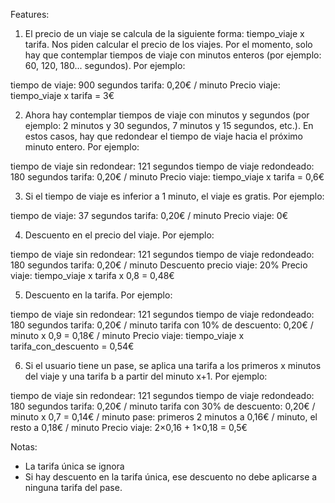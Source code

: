 Features:

1. El precio de un viaje se calcula de la siguiente forma: tiempo_viaje x tarifa. Nos piden calcular el precio de los viajes. Por el momento, solo hay que contemplar tiempos de viaje con minutos enteros (por ejemplo: 60, 120, 180... segundos). Por ejemplo:

tiempo de viaje: 900 segundos
tarifa: 0,20€ / minuto
Precio viaje: tiempo_viaje x tarifa = 3€

2. Ahora hay contemplar tiempos de viaje con minutos y segundos (por ejemplo: 2 minutos y 30 segundos, 7 minutos y 15 segundos, etc.). En estos casos, hay que redondear el tiempo de viaje hacia el próximo minuto entero. Por ejemplo:

tiempo de viaje sin redondear: 121 segundos
tiempo de viaje redondeado: 180 segundos
tarifa: 0,20€ / minuto
Precio viaje: tiempo_viaje x tarifa = 0,6€

3. Si el tiempo de viaje es inferior a 1 minuto, el viaje es gratis. Por ejemplo:

tiempo de viaje: 37 segundos
tarifa: 0,20€ / minuto
Precio viaje: 0€

4. Descuento en el precio del viaje. Por ejemplo:

tiempo de viaje sin redondear: 121 segundos
tiempo de viaje redondeado: 180 segundos
tarifa: 0,20€ / minuto
Descuento precio viaje: 20%
Precio viaje: tiempo_viaje x tarifa x 0,8 = 0,48€

5. Descuento en la tarifa. Por ejemplo:

tiempo de viaje sin redondear: 121 segundos
tiempo de viaje redondeado: 180 segundos
tarifa: 0,20€ / minuto
tarifa con 10% de descuento: 0,20€ / minuto x 0,9 = 0,18€ / minuto
Precio viaje: tiempo_viaje x tarifa_con_descuento = 0,54€

6. Si el usuario tiene un pase, se aplica una tarifa a los primeros x minutos del viaje y una tarifa b a partir del minuto x+1. Por ejemplo:

tiempo de viaje sin redondear: 121 segundos
tiempo de viaje redondeado: 180 segundos
tarifa: 0,20€ / minuto
tarifa con 30% de descuento: 0,20€ / minuto x 0,7 = 0,14€ / minuto
pase: primeros 2 minutos a 0,16€ / minuto, el resto a 0,18€ / minuto
Precio viaje: 2×0,16 + 1×0,18 = 0,5€

Notas:

- La tarifa única se ignora
- Si hay descuento en la tarifa única, ese descuento no debe aplicarse a ninguna tarifa del pase.